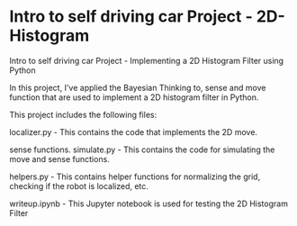 # Intro to self driving car  Project - 2D-Histogram

Intro to self driving car  Project - Implementing a 2D Histogram Filter using Python

In this project, I've applied the Bayesian Thinking to, sense and move function that are used to implement a 2D histogram filter in Python. 

This project includes the following files:

localizer.py - This contains the code that implements the 2D move.

sense functions. simulate.py - This contains the code for simulating the move and sense functions. 

helpers.py - This contains helper functions for normalizing the grid, checking if the robot is localized, etc.

writeup.ipynb - This Jupyter notebook is used for testing the 2D Histogram Filter

